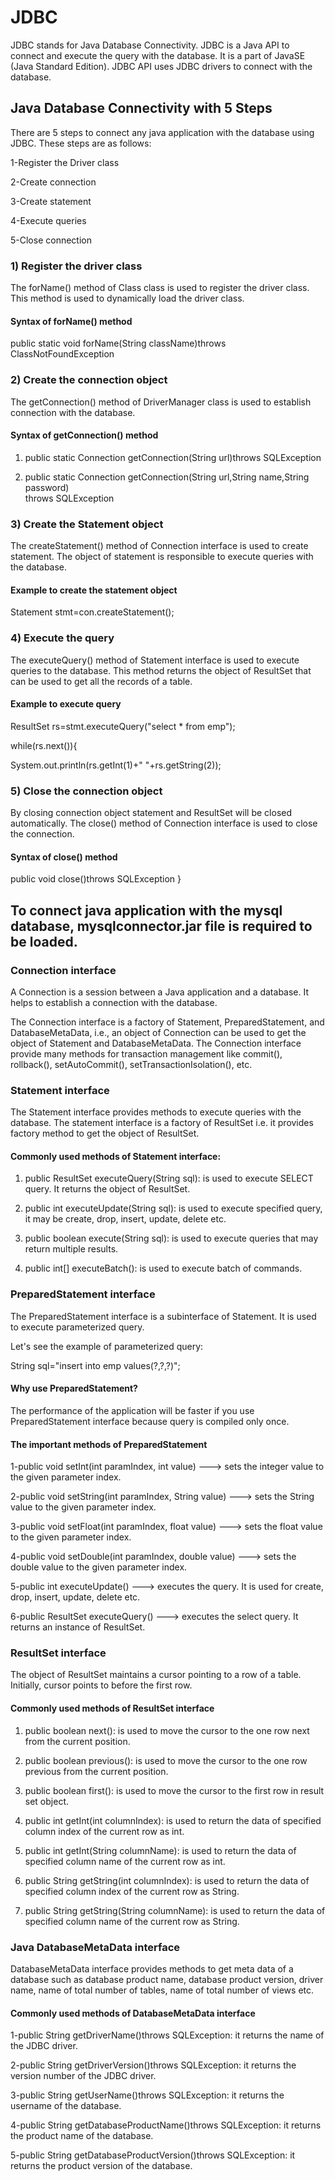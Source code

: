 # JDBC
JDBC stands for Java Database Connectivity. JDBC is a Java API to connect and execute the query with the database. It is a part of JavaSE (Java Standard Edition). JDBC API uses JDBC drivers to connect with the database.
## Java Database Connectivity with 5 Steps
There are 5 steps to connect any java application with the database using JDBC. These steps are as follows:

1-Register the Driver class

2-Create connection

3-Create statement

4-Execute queries

5-Close connection

### 1) Register the driver class
The forName() method of Class class is used to register the driver class. This method is used to dynamically load the driver class.

#### Syntax of forName() method

public static void forName(String className)throws ClassNotFoundException

### 2) Create the connection object

The getConnection() method of DriverManager class is used to establish connection with the database.

#### Syntax of getConnection() method

1) public static Connection getConnection(String url)throws SQLException
  
2) public static Connection getConnection(String url,String name,String password)  
throws SQLException

### 3) Create the Statement object

The createStatement() method of Connection interface is used to create statement. The object of statement is responsible to execute queries with the database.

#### Example to create the statement object

Statement stmt=con.createStatement();  

### 4) Execute the query

The executeQuery() method of Statement interface is used to execute queries to the database. This method returns the object of ResultSet that can be used to get all the records of a table.

#### Example to execute query

ResultSet rs=stmt.executeQuery("select * from emp");  
  
while(rs.next()){  

System.out.println(rs.getInt(1)+" "+rs.getString(2));  

### 5) Close the connection object

By closing connection object statement and ResultSet will be closed automatically. The close() method of Connection interface is used to close the connection.

#### Syntax of close() method

public void close()throws SQLException
} 

## **To connect java application with the mysql database, mysqlconnector.jar file is required to be loaded**.

### Connection interface

A Connection is a session between a Java application and a database. It helps to establish a connection with the database.

The Connection interface is a factory of Statement, PreparedStatement, and DatabaseMetaData, i.e., an object of Connection can be used to get the object of Statement and DatabaseMetaData. The Connection interface provide many methods for transaction management like commit(), rollback(), setAutoCommit(), setTransactionIsolation(), etc.

### Statement interface

The Statement interface provides methods to execute queries with the database. The statement interface is a factory of ResultSet i.e. it provides factory method to get the object of ResultSet.

#### Commonly used methods of Statement interface:

1) public ResultSet executeQuery(String sql): is used to execute SELECT query. It returns the object of ResultSet.
   
2) public int executeUpdate(String sql): is used to execute specified query, it may be create, drop, insert, update, delete etc.
   
3) public boolean execute(String sql): is used to execute queries that may return multiple results.
  
4) public int[] executeBatch(): is used to execute batch of commands.

### PreparedStatement interface
The PreparedStatement interface is a subinterface of Statement. It is used to execute parameterized query.

Let's see the example of parameterized query:

String sql="insert into emp values(?,?,?)"; 
#### Why use PreparedStatement?
The performance of the application will be faster if you use PreparedStatement interface because query is compiled only once.

#### The important methods of PreparedStatement

1-public void setInt(int paramIndex, int value) --->	sets the integer value to the given parameter index.

2-public void setString(int paramIndex, String value)	--->  sets the String value to the given parameter index.

3-public void setFloat(int paramIndex, float value)	--->  sets the float value to the given parameter index.

4-public void setDouble(int paramIndex, double value)	--->  sets the double value to the given parameter index.

5-public int executeUpdate()	--->  executes the query. It is used for create, drop, insert, update, delete etc.

6-public ResultSet executeQuery()	--->  executes the select query. It returns an instance of ResultSet.

### ResultSet interface

The object of ResultSet maintains a cursor pointing to a row of a table. Initially, cursor points to before the first row.

#### Commonly used methods of ResultSet interface

1) public boolean next():	is used to move the cursor to the one row next from the current position.
 
2) public boolean previous():	is used to move the cursor to the one row previous from the current position.
 
3) public boolean first():	is used to move the cursor to the first row in result set object.
 
4) public int getInt(int columnIndex):	is used to return the data of specified column index of the current row as int.
 
5) public int getInt(String columnName):	is used to return the data of specified column name of the current row as int.
 
6) public String getString(int columnIndex):	is used to return the data of specified column index of the current row as String.
 
7) public String getString(String columnName):	is used to return the data of specified column name of the current row as String.

### Java DatabaseMetaData interface

DatabaseMetaData interface provides methods to get meta data of a database such as database product name, database product version, driver name, name of total number of tables, name of total number of views etc.

#### Commonly used methods of DatabaseMetaData interface

1-public String getDriverName()throws SQLException: it returns the name of the JDBC driver.

2-public String getDriverVersion()throws SQLException: it returns the version number of the JDBC driver.

3-public String getUserName()throws SQLException: it returns the username of the database.

4-public String getDatabaseProductName()throws SQLException: it returns the product name of the database.

5-public String getDatabaseProductVersion()throws SQLException: it returns the product version of the database.
